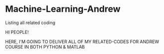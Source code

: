 # Machine-Learning-Andrew
Listing all related coding

HI PEOPLE!

HERE, I'M GOING TO DELIVER ALL OF MY RELATED-CODES FOR ANDREW COURSE IN BOTH PYTHON & MATLAB
